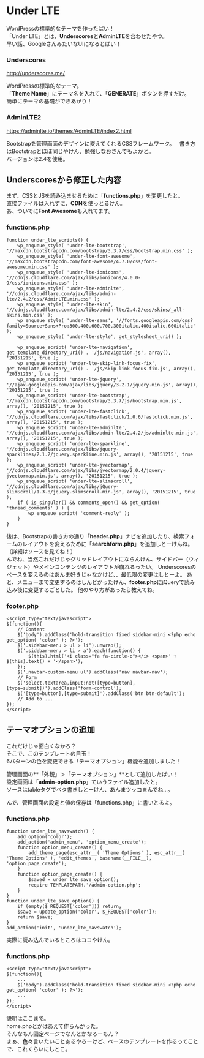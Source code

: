 # Under LTE

WordPressの標準的なテーマを作ったばい！  
「Under LTE」とは、**Underscores**と**AdminLTE**を合わせたやつ。  
早い話、GoogleさんみたいなUIになるとばい！

### Underscores
<http://underscores.me/>

WordPressの標準的なテーマ。  
「**Theme Name**」にテーマ名を入れて、「**GENERATE**」ボタンを押すだけ。  
簡単にテーマの基礎ができあがり！  

### AdminLTE2
<https://adminlte.io/themes/AdminLTE/index2.html>

Bootstrapを管理画面のデザインに変えてくれるCSSフレームワーク。  
書き方はBootstrapとほぼ同じやけん、勉強しなおさんでもよかと。  
バージョンは2.4を使用。    

## Underscoresから修正した内容

まず、CSSとJSを読み込ませるために「**functions.php**」を変更したと。  
直接ファイルは入れずに、**CDN**を使っとるけん。  
あ、ついでに**Font Awesome**も入れてます。  

### functions.php
    function under_lte_scripts() {
        wp_enqueue_style( 'under-lte-bootstrap', '//maxcdn.bootstrapcdn.com/bootstrap/3.3.7/css/bootstrap.min.css' );
        wp_enqueue_style( 'under-lte-font-awesome', '//maxcdn.bootstrapcdn.com/font-awesome/4.7.0/css/font-awesome.min.css' );
        wp_enqueue_style( 'under-lte-ionicons', '//cdnjs.cloudflare.com/ajax/libs/ionicons/4.0.0-9/css/ionicons.min.css' );
        wp_enqueue_style( 'under-lte-adminlte', '//cdnjs.cloudflare.com/ajax/libs/admin-lte/2.4.2/css/AdminLTE.min.css' );
        wp_enqueue_style( 'under-lte-skin', '//cdnjs.cloudflare.com/ajax/libs/admin-lte/2.4.2/css/skins/_all-skins.min.css' );
        wp_enqueue_style( 'under-lte-sans', '//fonts.googleapis.com/css?family=Source+Sans+Pro:300,400,600,700,300italic,400italic,600italic' );
        wp_enqueue_style( 'under-lte-style', get_stylesheet_uri() );

        wp_enqueue_script( 'under-lte-navigation', get_template_directory_uri() . '/js/navigation.js', array(), '20151215', true );
        wp_enqueue_script( 'under-lte-skip-link-focus-fix', get_template_directory_uri() . '/js/skip-link-focus-fix.js', array(), '20151215', true );
        wp_enqueue_script( 'under-lte-jquery', '//ajax.googleapis.com/ajax/libs/jquery/3.2.1/jquery.min.js', array(), '20151215', true );
        wp_enqueue_script( 'under-lte-bootstrap', '//maxcdn.bootstrapcdn.com/bootstrap/3.3.7/js/bootstrap.min.js', array(), '20151215', true );
        wp_enqueue_script( 'under-lte-fastclick', '//cdnjs.cloudflare.com/ajax/libs/fastclick/1.0.6/fastclick.min.js', array(), '20151215', true );
        wp_enqueue_script( 'under-lte-adminlte', '//cdnjs.cloudflare.com/ajax/libs/admin-lte/2.4.2/js/adminlte.min.js', array(), '20151215', true );
        wp_enqueue_script( 'under-lte-sparkline', '//cdnjs.cloudflare.com/ajax/libs/jquery-sparklines/2.1.2/jquery.sparkline.min.js', array(), '20151215', true );
        wp_enqueue_script( 'under-lte-jvectormap', '//cdnjs.cloudflare.com/ajax/libs/jvectormap/2.0.4/jquery-jvectormap.min.js', array(), '20151215', true );
        wp_enqueue_script( 'under-lte-slimscroll', '//cdnjs.cloudflare.com/ajax/libs/jQuery-slimScroll/1.3.8/jquery.slimscroll.min.js', array(), '20151215', true );    
        if ( is_singular() && comments_open() && get_option( 'thread_comments' ) ) {
            wp_enqueue_script( 'comment-reply' );
        }
    }

後は、Bootstrapの書き方の通り「**header.php**」ナビを追加したり、検索フォームのレイアウトを変えるために「**searchform.php**」を追加しとーけんね。（詳細はソースを見てね！）  
んでね、当然これだけじゃグリッドレイアウトにならんけん、サイドバー（ウィジェット）やメインコンテンツのレイアウトが崩れるったい。 
Underscoresのベースを変えるのはあんま好きじゃなかけど、、最低限の変更はしとーよ。 
あと、メニューまで変更するのはしんどかったけん、**footer.php**にjQueryで読み込み後に変更するごとした。
他のやり方があったら教えてね。  

### footer.php
    <script type="text/javascript">
    $(function(){
        // Content
        $('body').addClass('hold-transition fixed sidebar-mini <?php echo get_option( 'color' ); ?>');
        $('.sidebar-menu > ul > li').unwrap();
	    $('.sidebar-menu > li > a').each(function() {
		    $(this).html('<i class="fa fa-circle-o"></i> <span>' + $(this).text() + '</span>');
	    });
        $('.navbar-custom-menu ul').addClass('nav navbar-nav');
        // Form
        $('select,textarea,input:not([type=button],[type=submit])').addClass('form-control');
        $('[type=button],[type=submit]').addClass('btn btn-default');
        // Add to ...
    });
    </script>

## テーマオプションの追加

これだけじゃ面白くなかろ？  
そこで、このテンプレートの目玉！  
6パターンの色を変更できる「テーマオプション」機能を追加しました！  

管理画面の**「外観」＞「テーマオプション」**として追加したばい！  
設定画面は「**admin-option.php**」ていうファイル追加したと。  
ソースはtableタグでベタ書きしとーけん、あんまツッコまんでね...。  

んで、管理画面の設定と値の保存は「functions.php」に書いとるよ。  

### functions.php
    function under_lte_navswatch() {
        add_option('color');
        add_action('admin_menu', 'option_menu_create');
        function option_menu_create() {
            add_theme_page(esc_attr__( 'Theme Options' ), esc_attr__( 'Theme Options' ), 'edit_themes', basename(__FILE__), 'option_page_create');
        }
        function option_page_create() {
            $saved = under_lte_save_option();
            require TEMPLATEPATH.'/admin-option.php';
        }
    }
    function under_lte_save_option() {
        if (empty($_REQUEST['color'])) return;
        $save = update_option('color', $_REQUEST['color']);
        return $save;
    }
    add_action('init', 'under_lte_navswatch');

実際に読み込んでいるところはココやけん。  

### functions.php
    <script type="text/javascript">
    $(function(){
        ...
        $('body').addClass('hold-transition fixed sidebar-mini <?php echo get_option( 'color' ); ?>');
        ...
    });
    </script>

説明はここまで。  
home.phpとかはあえて作らんかった。  
そんなもん固定ページでなんとかなろーもん？  
まぁ、色々言いたいことあるやろーけど、ベースのテンプレートを作るってことで、これくらいにしとこ。  
